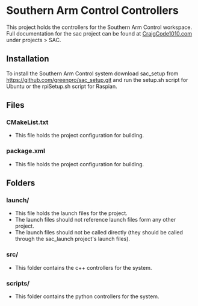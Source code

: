 # Southern Arm Control Controllers

This project holds the controllers for the Southern Arm Control workspace. Full documentation for the sac project can be found at [CraigCode1010.com](http://craigcode1010.com) under projects > SAC.

## Installation

To install the Southern Arm Control system download sac_setup from https://github.com/greenpro/sac_setup.git and run the setup.sh script for Ubuntu or the rpiSetup.sh script for Raspian.

## Files
### CMakeList.txt
* This file holds the project configuration for building.

### package.xml
* This file holds the project configuration for building.

## Folders
### launch/
* This file holds the launch files for the project.
* The launch files should not reference launch files form any other project.
* The launch files should not be called directly (they should be called through the sac_launch project's launch files).

### src/
* This folder contains the c++ controllers for the system.

### scripts/
* This folder contains the python controllers for the system.
